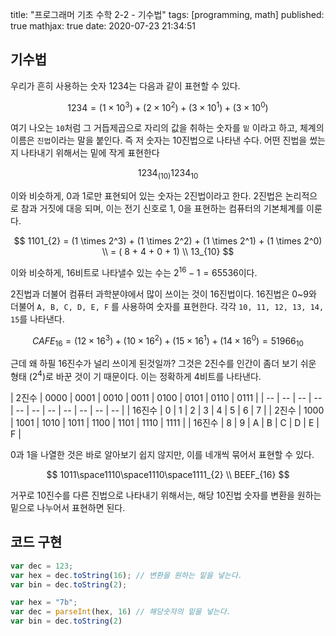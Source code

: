 
title: "프로그래머 기초 수학 2-2 - 기수법"
tags: [programming, math]
published: true
mathjax: true
date: 2020-07-23 21:34:51


## 기수법

우리가 흔히 사용하는 숫자 1234는 다음과 같이 표현할 수 있다.

$$
1234 = (1 \times 10^3) + (2 \times 10^2) + (3 \times 10^1) + (3 \times 10^0)
$$

여기 나오는 `10`처럼 그 거듭제곱으로 자리의 값을 취하는 숫자를 `밑` 이라고 하고, 체계의 이름은 `진법`이라는 말을 붙인다. 즉 저 숫자는 10진법으로 나타낸 수다. 어떤 진법을 썼는지 나타내기 위해서는 밑에 작게 표현한다

$$
1234_{(10)} 1234_{10}
$$

이와 비슷하게, 0과 1로만 표현되어 있는 숫자는 2진법이라고 한다. 2진법은 논리적으로 참과 거짓에 대응 되며, 이는 전기 신호로 1, 0을 표현하는 컴퓨터의 기본체계를 이룬다.

$$
1101_{2} = (1 \times 2^3) + (1 \times 2^2) + (1 \times 2^1) + (1 \times 2^0)
\\
= ( 8 + 4 + 0 + 1)
\\
13_{10}
$$

이와 비슷하게, 16비트로 나타낼수 있는 수는 $2^{16} - 1 = 65536$이다.

2진법과 더불어 컴퓨터 과학분야에서 많이 쓰이는 것이 16진법이다. 16진법은 0~9와 더불어 `A, B, C, D, E, F` 를 사용하여 숫자를 표현한다. 각각 `10, 11, 12, 13, 14, 15`를 나타낸다.

$$
CAFE_{16} = (12 \times 16^3) + (10 \times 16^2) + (15 \times 16^1) + (14 \times 16^0) = 51966_{10}
$$

근데 왜 하필 16진수가 널리 쓰이게 된것일까? 그것은 2진수를 인간이 좀더 보기 쉬운 형태 ($2^4$)로 바꾼 것이 기 때문이다. 이는 정확하게 4비트를 나타낸다.

| 2진수  | 0000 | 0001 | 0010 | 0011 | 0100 | 0101 | 0110 | 0111 |
| -- | -- | -- | -- | -- | -- | -- | -- | -- | -- | -- |
| 16진수 | 0 | 1 | 2 | 3 | 4 | 5 | 6 | 7 |
| 2진수  | 1000 | 1001 | 1010 | 1011 | 1100 | 1101 | 1110 | 1111 |
| 16진수 | 8 | 9 | A | B | C | D | E | F |

0과 1을 나열한 것은 바로 알아보기 쉽지 않지만, 이를 네개씩 묶어서 표현할 수 있다.

$$
1011\space1110\space1110\space1111_{2}
\\
BEEF_{16}
$$

거꾸로 10진수를 다른 진법으로 나타내기 위해서는, 해당 10진법 숫자를 변환을 원하는 밑으로 나누어서 표현하면 된다.

## 코드 구현

```javascript
var dec = 123; 
var hex = dec.toString(16); // 변환을 원하는 밑을 넣는다.
var bin = dec.toString(2);

var hex = "7b"; 
var dec = parseInt(hex, 16) // 해당숫자의 밑을 넣는다.
var bin = dec.toString(2)
```
